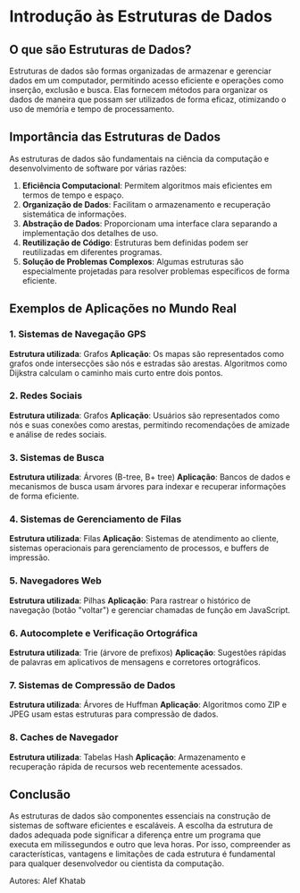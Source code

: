 # Introdução às Estruturas de Dados

## O que são Estruturas de Dados?

Estruturas de dados são formas organizadas de armazenar e gerenciar dados em um computador, permitindo acesso eficiente e operações como inserção, exclusão e busca. Elas fornecem métodos para organizar os dados de maneira que possam ser utilizados de forma eficaz, otimizando o uso de memória e tempo de processamento.

## Importância das Estruturas de Dados

As estruturas de dados são fundamentais na ciência da computação e desenvolvimento de software por várias razões:

1. **Eficiência Computacional**: Permitem algoritmos mais eficientes em termos de tempo e espaço.
2. **Organização de Dados**: Facilitam o armazenamento e recuperação sistemática de informações.
3. **Abstração de Dados**: Proporcionam uma interface clara separando a implementação dos detalhes de uso.
4. **Reutilização de Código**: Estruturas bem definidas podem ser reutilizadas em diferentes programas.
5. **Solução de Problemas Complexos**: Algumas estruturas são especialmente projetadas para resolver problemas específicos de forma eficiente.

## Exemplos de Aplicações no Mundo Real

### 1. Sistemas de Navegação GPS
**Estrutura utilizada**: Grafos
**Aplicação**: Os mapas são representados como grafos onde intersecções são nós e estradas são arestas. Algoritmos como Dijkstra calculam o caminho mais curto entre dois pontos.

### 2. Redes Sociais
**Estrutura utilizada**: Grafos
**Aplicação**: Usuários são representados como nós e suas conexões como arestas, permitindo recomendações de amizade e análise de redes sociais.

### 3. Sistemas de Busca
**Estrutura utilizada**: Árvores (B-tree, B+ tree)
**Aplicação**: Bancos de dados e mecanismos de busca usam árvores para indexar e recuperar informações de forma eficiente.

### 4. Sistemas de Gerenciamento de Filas
**Estrutura utilizada**: Filas
**Aplicação**: Sistemas de atendimento ao cliente, sistemas operacionais para gerenciamento de processos, e buffers de impressão.

### 5. Navegadores Web
**Estrutura utilizada**: Pilhas
**Aplicação**: Para rastrear o histórico de navegação (botão "voltar") e gerenciar chamadas de função em JavaScript.

### 6. Autocomplete e Verificação Ortográfica
**Estrutura utilizada**: Trie (árvore de prefixos)
**Aplicação**: Sugestões rápidas de palavras em aplicativos de mensagens e corretores ortográficos.

### 7. Sistemas de Compressão de Dados
**Estrutura utilizada**: Árvores de Huffman
**Aplicação**: Algoritmos como ZIP e JPEG usam estas estruturas para compressão de dados.

### 8. Caches de Navegador
**Estrutura utilizada**: Tabelas Hash
**Aplicação**: Armazenamento e recuperação rápida de recursos web recentemente acessados.

## Conclusão

As estruturas de dados são componentes essenciais na construção de sistemas de software eficientes e escaláveis. A escolha da estrutura de dados adequada pode significar a diferença entre um programa que executa em milissegundos e outro que leva horas. Por isso, compreender as características, vantagens e limitações de cada estrutura é fundamental para qualquer desenvolvedor ou cientista da computação.

Autores: Alef Khatab 
